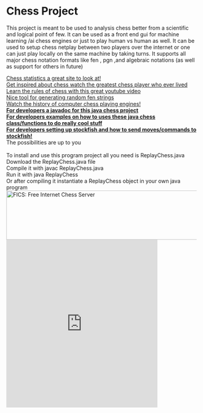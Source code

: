 # Chess Project
<p>This project is meant to be used to analysis chess better from a scientific and logical point of few. 
It can be used as a front end gui for machine learning /ai chess engines or just to play human vs human as well.
It can be used to setup chess netplay between two players over the internet or one can just play locally on the same machine by taking turns.
It supports all major chess notation formats like fen , pgn ,and algebraic notations (as well as support for others in future)
</p>
<a href="https://wismuth.com/chess/statistics-games.html">Chess statistics a great site to look at!</a>
<br>
<a href="https://www.imdb.com/video/vi1655243033?playlistId=tt0379296">Get inspired about chess watch the greatest chess player who ever lived</a>
<br>
<a href="https://www.youtube.com/watch?v=SM2fcenx7KU">Learn the rules of chess with this great youtube video</a>
<br>
<a href="http://bernd.bplaced.net/fengenerator/fengenerator.html">Nice tool for generating random fen strings</a>
<br>
<a href="https://www.youtube.com/watch?v=wljgxS7tZVE">Watch the history of computer chess playing engines!</a>
<br>
<B><a href="https://nate-fidalgo.github.io/Chess/">For developers a javadoc for this java chess project </a></B>
<br>
<B><a href="https://github.com/nate-fidalgo/chess/wiki">For developers examples on how to uses these java chess class/functions to do really cool stuff</a></B>
<br>
<B><a href="https://www.youtube.com/watch?v=h_Q9JegGpwk">For developers setting up stockfish and how to send moves/commands to stockfish!</a></B>
<br>
The possibilities are up to you
<br>
<br>
To install and use this program project all you need is ReplayChess.java 
<br>
Download the ReplayChess.java file
<br>
Compile it with javac ReplayChess.java
<br>
Run it with java ReplayChess
<br>
Or after compiling it instantiate a ReplayChess object in your own java program 
<br>
<A HREF="http://www.freechess.org"><IMG WIDTH="830" HEIGHT="130" BORDER="0" SRC="http://www.freechess.org/Images/Logo/FicsBanner.jpg" ALT="FICS: Free Internet Chess Server"></A>
<br>
  
<iframe src="https://lichess.org/tv/frame?theme=wood&bg=dark" style="width: 400px; height: 444px;" allowtransparency="true" frameborder="0"></iframe>
